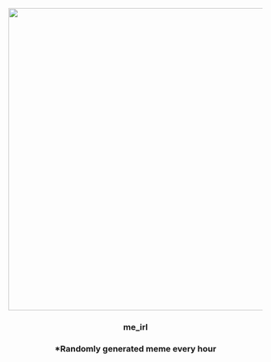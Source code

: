 <p align="center">
        <img src="https://i.redd.it/n5sl7879k7591.jpg" width="600" height="600">
        </p>
        <h3 align="center">me_irl</h3>
        <h3 align="center">*Randomly generated meme every hour</h3>
    